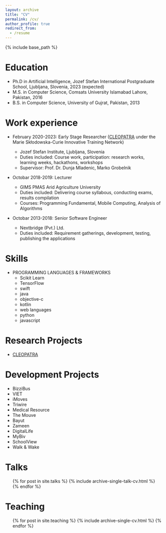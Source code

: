 ```yaml
---
layout: archive
title: "CV"
permalink: /cv/
author_profile: true
redirect_from:
  - /resume
---
```


{% include base_path %}

Education
======
* Ph.D in Artificial Intelligence, Jozef Stefan International Postgraduate School, Ljubljana, Slovenia, 2023 (expected)
* M.S. in Computer Science, Comsats University Islamabad Lahore, Pakistan, 2016
* B.S. in Computer Science, University of Gujrat, Pakistan, 2013


Work experience
======
* February 2020-2023: Early Stage Researcher ([CLEOPATRA](https://cleopatra-project.eu/) under the Marie Skłodowska-Curie Innovative Training Network)
  * Jozef Stefan Institute, Ljubljana, Slovenia
  * Duties included: Course work, participation: research works, learning weeks, hackathons, workshops
  * Supervisor: Prof. Dr. Dunja Mladenic, Marko Grobelnik

* Octobar 2018-2019: Lecturer
  * GIMS PMAS Arid Agriculture University
  * Duties included: Delivering course syllabous, conducting exams, results compilation
  * Courses: Programming Fundamental, Mobile Computing, Analysis of Algorithms
  
* Octobar 2013-2018: Senior Software Engineer
  * Nextbridge (Pvt.) Ltd.
  * Duties included: Requirement gatherings, development, testing, publishing the applications 
  
Skills
======
* PROGRAMMING LANGUAGES & FRAMEWORKS
  * Scikit Learn
  * TensorFlow
  * swift
  * java
  * objective-c
  * kotlin
  * web languages
  * python
  * javascript
  
  
Research Projects
======
* [CLEOPATRA](https://cleopatra-project.eu/)

Development Projects
======
* BizziBus
* VIET 
* iMoves
* Triwire 
* Medical Resource 
* The Mouve 
* Bayut 
* Zameen 
* DigitalLife
* MyBiv 
* SchoolView 
* Walk & Wake 

Talks
======
  <ul>{% for post in site.talks %}
    {% include archive-single-talk-cv.html %}
  {% endfor %}</ul>
  
Teaching
======
  <ul>{% for post in site.teaching %}
    {% include archive-single-cv.html %}
  {% endfor %}</ul>
  
